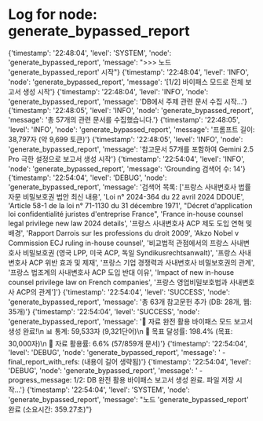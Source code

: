 # Log for node: generate_bypassed_report

{'timestamp': '22:48:04', 'level': 'SYSTEM', 'node': 'generate_bypassed_report', 'message': ">>> 노드 'generate_bypassed_report' 시작"}
{'timestamp': '22:48:04', 'level': 'INFO', 'node': 'generate_bypassed_report', 'message': '[1/2] 바이패스 모드로 전체 보고서 생성 시작'}
{'timestamp': '22:48:04', 'level': 'INFO', 'node': 'generate_bypassed_report', 'message': 'DB에서 주제 관련 문서 수집 시작...'}
{'timestamp': '22:48:05', 'level': 'INFO', 'node': 'generate_bypassed_report', 'message': '총 57개의 관련 문서를 수집했습니다.'}
{'timestamp': '22:48:05', 'level': 'INFO', 'node': 'generate_bypassed_report', 'message': '프롬프트 길이: 38,797자 (약 9,699 토큰)'}
{'timestamp': '22:48:05', 'level': 'INFO', 'node': 'generate_bypassed_report', 'message': '참고문서 57개를 포함하여 Gemini 2.5 Pro 극한 설정으로 보고서 생성 시작'}
{'timestamp': '22:54:04', 'level': 'INFO', 'node': 'generate_bypassed_report', 'message': 'Grounding 검색어 수: 14'}
{'timestamp': '22:54:04', 'level': 'DEBUG', 'node': 'generate_bypassed_report', 'message': '검색어 목록: [\'프랑스 사내변호사 법률자문 비밀보호권 법안 최신 내용\', \'Loi n° 2024-364 du 22 avril 2024 DDOUE\', \'Article 58-1 de la loi n° 71-1130 du 31 décembre 1971\', "Décret d\'application loi confidentialité juristes d\'entreprise France", \'France in-house counsel legal privilege new law 2024 details\', \'프랑스 사내변호사 ACP 제도 도입 연혁 및 배경\', \'Rapport Darrois sur les professions du droit 2009\', \'Akzo Nobel v Commission ECJ ruling in-house counsel\', \'비교법적 관점에서의 프랑스 사내변호사 비밀보호권 (영국 LPP, 미국 ACP, 독일 Syndikusrechtsanwalt)\', \'프랑스 사내변호사 ACP 위반 효과 및 제재\', \'프랑스 기업 경쟁력과 사내변호사 비밀보호권의 관계\', \'프랑스 법조계의 사내변호사 ACP 도입 반대 이유\', \'Impact of new in-house counsel privilege law on French companies\', \'프랑스 영업비밀보호법과 사내변호사 ACP의 관계\']'}
{'timestamp': '22:54:04', 'level': 'SUCCESS', 'node': 'generate_bypassed_report', 'message': '총 63개 참고문헌 추가 (DB: 28개, 웹: 35개)'}
{'timestamp': '22:54:04', 'level': 'SUCCESS', 'node': 'generate_bypassed_report', 'message': '🎉 자료 완전 활용 바이패스 모드 보고서 생성 완료!\n   📊 통계: 59,533자 (9,321단어)\n   🎯 목표 달성률: 198.4% (목표: 30,000자)\n   💾 자료 활용률: 6.6% (57/859개 문서)'}
{'timestamp': '22:54:04', 'level': 'DEBUG', 'node': 'generate_bypassed_report', 'message': '  - final_report_with_refs: (내용이 길어 생략됨)'}
{'timestamp': '22:54:04', 'level': 'DEBUG', 'node': 'generate_bypassed_report', 'message': '  - progress_message: 1/2: DB 완전 활용 바이패스 보고서 생성 완료. 파일 저장 시작...'}
{'timestamp': '22:54:04', 'level': 'SYSTEM', 'node': 'generate_bypassed_report', 'message': "노드 'generate_bypassed_report' 완료 (소요시간: 359.27초)"}